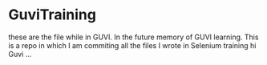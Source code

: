# GuviTraining
these are the file while in GUVI. In the future memory of GUVI learning.
This is a repo in which I am commiting all the files I wrote in Selenium training
hi Guvi
...